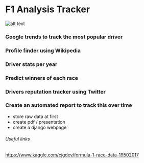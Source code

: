 # F1 Analysis Tracker

![alt text](https://www.logolynx.com/images/logolynx/b3/b3050c4c46b0be5f68f522af41892813.jpeg)

### Google trends to track the most popular driver

### Profile finder using Wikipedia

### Driver stats per year

### Predict winners of each race

### Drivers reputation tracker using Twitter

### Create an automated report to track this over time
 - store raw data at first
 - create pdf / presentation
 - create a django webpage˜

###### Useful links
https://www.kaggle.com/cjgdev/formula-1-race-data-19502017
